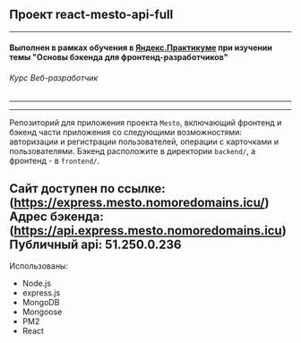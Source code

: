 ## Проект react-mesto-api-full
------

#### Выполнен в рамках обучения в [**Яндекс.Практикуме**](https://praktikum.yandex.ru/ "Яндекс.Практикум") при изучении темы "Основы бэкенда для фронтенд-разработчиков"
###### Курс Веб-разработчик
------
---

Репозиторий для приложения проекта `Mesto`, включающий фронтенд и бэкенд части приложения со следующими возможностями: авторизации и регистрации пользователей, операции с карточками и пользователями. Бэкенд расположите в директории `backend/`, а фронтенд - в `frontend/`.

Сайт доступен по ссылке: (https://express.mesto.nomoredomains.icu/)
Адрес бэкенда: (https://api.express.mesto.nomoredomains.icu)
Публичный api: 51.250.0.236
------

Использованы:

* Node.js
* express.js
* MongoDB
* Mongoose
* PM2
* React

